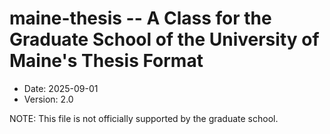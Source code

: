 # maine-thesis -- A Class for the Graduate School of the University of Maine's Thesis Format

- Date: 2025-09-01
- Version: 2.0

NOTE: This file is not officially supported by the graduate school.

